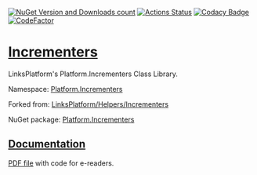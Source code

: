[![NuGet Version and Downloads count](https://img.shields.io/nuget/v/Platform.Incrementers?label=nuget&style=flat)](https://www.nuget.org/packages/Platform.Incrementers)
[![Actions Status](https://github.com/linksplatform/Incrementers/workflows/CD/badge.svg)](https://github.com/linksplatform/Incrementers/actions?workflow=CD)
[![Codacy Badge](https://app.codacy.com/project/badge/Grade/7e7e4a927ce740d7a1b85ac17823f465)](https://www.codacy.com/gh/linksplatform/Incrementers/dashboard?utm_source=github.com&amp;utm_medium=referral&amp;utm_content=linksplatform/Incrementers&amp;utm_campaign=Badge_Grade)
[![CodeFactor](https://www.codefactor.io/repository/github/linksplatform/Incrementers/badge)](https://www.codefactor.io/repository/github/linksplatform/Incrementers)

# [Incrementers](https://github.com/linksplatform/Incrementers)

LinksPlatform's Platform.Incrementers Class Library.

Namespace: [Platform.Incrementers](https://linksplatform.github.io/Incrementers/csharp/api/Platform.Incrementers.html)

Forked from: [LinksPlatform/Helpers/Incrementers](https://github.com/linksplatform/Helpers/tree/e27f7586f8015cad596b6aa3c2df2ac2a3dadb60/Incrementers)

NuGet package: [Platform.Incrementers](https://www.nuget.org/packages/Platform.Incrementers)

## [Documentation](https://linksplatform.github.io/Incrementers)
[PDF file](https://linksplatform.github.io/Incrementers/csharp/Platform.Incrementers.pdf) with code for e-readers.
